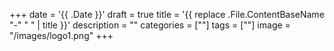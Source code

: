 +++
date = '{{ .Date }}'
draft = true
title = '{{ replace .File.ContentBaseName "-" " " | title }}'
description = ""
categories = [""]
tags = [""]
image = "/images/logo1.png"
+++


